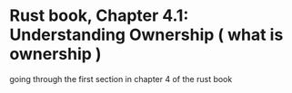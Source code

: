 # Rust book, Chapter 4.1: Understanding Ownership ( what is ownership )  
going through the first section in chapter 4 of the rust book
